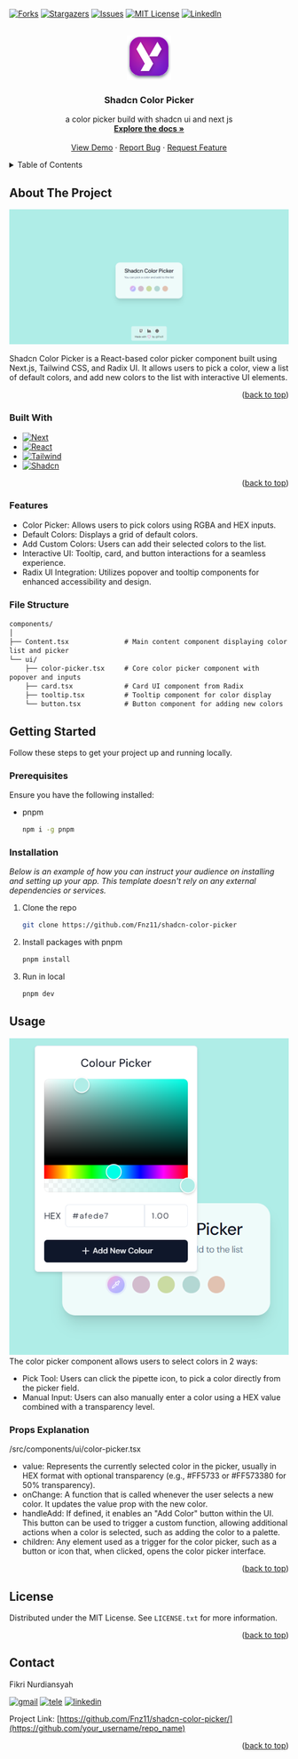<a id="readme-top"></a>
<!--
*** Thanks for checking out this README template. If you have suggestions
*** to improve it, feel free to fork the repo and create a pull request
*** or open an issue with the tag "enhancement".
*** Don't forget to star the project!
*** Enjoy creating something amazing! :D
-->



<!-- PROJECT SHIELDS -->
<!--
*** Using markdown "reference style" links for readability.
*** Reference links are enclosed in brackets [ ] instead of parentheses ( ).
*** Reference variables are declared at the bottom of this document.
*** https://www.markdownguide.org/basic-syntax/#reference-style-links
--> 
[![Forks][forks-shield]][forks-url]
[![Stargazers][stars-shield]][stars-url]
[![Issues][issues-shield]][issues-url]
[![MIT License][license-shield]][license-url]
[![LinkedIn][linkedin-shield]][linkedin-url]



<!-- PROJECT LOGO -->
<br />
<div align="center">
  <a href="https://github.com/Fnz11">
    <img src="public/logo.svg" alt="Logo" width="80" height="80">
  </a>

  <h3 align="center">Shadcn Color Picker</h3>

  <p align="center" width="80">
   a color picker build with shadcn ui and next js
    <br />
    <a href="https://github.com/Fnz11/shadcn-color-picker"><strong>Explore the docs »</strong></a>
    <br />
    <br />
    <a href="https://shadcn-color-picker-ysf.vercel.app/">View Demo</a>
    ·
    <a href="https://github.com/Fnz11/shadcn-color-picker/issues/new?labels=bug&template=bug-report---.md">Report Bug</a>
    ·
    <a href="https://github.com/Fnz11/shadcn-color-picker/issues/new?labels=enhancement&template=feature-request---.md">Request Feature</a>
  </p>
</div>



<!-- TABLE OF CONTENTS -->
<details>
  <summary>Table of Contents</summary>
  <ol>
    <li>
      <a href="#about-the-project">About The Project</a>
      <ul>
        <li><a href="#built-with">Built With</a></li>
      </ul>
      <ul>
        <li><a href="#features">Features</a></li>
      </ul>
      <ul>
        <li><a href="#file-structure">Built With</a></li>
      </ul>
    </li>
    <li>
      <a href="#getting-started">Getting Started</a>
      <ul>
        <li><a href="#prerequisites">Prerequisites</a></li>
        <li><a href="#installation">Installation</a></li>
      </ul>
    </li>
    <li>
      <a href="#usage">Usage</a>
       <ul>
          <li><a href="#props-explanation">Props Explanation</a></li>
       </ul>
    </li>
    <li><a href="#license">License</a></li>
    <li><a href="#contact">Contact</a></li>
  </ol>
</details>



<!-- ABOUT THE PROJECT -->
## About The Project

[![shadcn-color-picker Screen Shot][product-screenshot]](https://shadcn-color-picker-ysf.vercel.app/)

Shadcn Color Picker is a React-based color picker component built using Next.js, Tailwind CSS, and Radix UI. It allows users to pick a color, view a list of   default colors, and add new colors to the list with interactive UI elements.

<p align="right">(<a href="#readme-top">back to top</a>)</p>

### Built With

* [![Next][Next.js]][Next-url]
* [![React][React.js]][React-url]
* [![Tailwind][Tailwind]][Tailwind-url]
* [![Shadcn][Shadcn]][Shadcn-url]

<p align="right">(<a href="#readme-top">back to top</a>)</p>

<!-- FEATURES -->
### Features
- Color Picker: Allows users to pick colors using RGBA and HEX inputs.
- Default Colors: Displays a grid of default colors.
- Add Custom Colors: Users can add their selected colors to the list.
- Interactive UI: Tooltip, card, and button interactions for a seamless experience.
- Radix UI Integration: Utilizes popover and tooltip components for enhanced accessibility and design.

### File Structure
```
components/
│
├── Content.tsx              # Main content component displaying color list and picker
└── ui/
    ├── color-picker.tsx     # Core color picker component with popover and inputs
    ├── card.tsx             # Card UI component from Radix
    ├── tooltip.tsx          # Tooltip component for color display
    └── button.tsx           # Button component for adding new colors
```

<!-- GETTING STARTED -->
## Getting Started

Follow these steps to get your project up and running locally.

### Prerequisites

Ensure you have the following installed:
* pnpm
  ```sh
  npm i -g pnpm
  ```

### Installation

_Below is an example of how you can instruct your audience on installing and setting up your app. This template doesn't rely on any external dependencies or services._

1. Clone the repo
   ```sh
   git clone https://github.com/Fnz11/shadcn-color-picker
   ```
2. Install packages with pnpm
   ```sh
   pnpm install
   ``` 
3. Run in local
   ```sh
   pnpm dev
   ```


<!-- USAGE -->
## Usage
 
[![shadcn-color-picker Screen Shot 2][product-screenshot-2]](https://shadcn-color-picker-ysf.vercel.app/)
<br/>
The color picker component allows users to select colors in 2 ways:
- Pick Tool: Users can click the pipette icon, to pick a color directly from the picker field.
- Manual Input: Users can also manually enter a color using a HEX value combined with a transparency level. 

### Props Explanation
/src/components/ui/color-picker.tsx
- value: Represents the currently selected color in the picker, usually in HEX format with optional transparency (e.g., #FF5733 or #FF573380 for 50% transparency).
- onChange: A function that is called whenever the user selects a new color. It updates the value prop with the new color.
- handleAdd: If defined, it enables an "Add Color" button within the UI. This button can be used to trigger a custom function, allowing additional actions when a color is selected, such as adding the color to a palette.
- children: Any element used as a trigger for the color picker, such as a button or icon that, when clicked, opens the color picker interface.
 

<p align="right">(<a href="#readme-top">back to top</a>)</p>

<!-- LICENSE -->
## License

Distributed under the MIT License. See `LICENSE.txt` for more information.

<p align="right">(<a href="#readme-top">back to top</a>)</p>

<!-- CONTACT -->
## Contact

Fikri Nurdiansyah

[![gmail][gmail]][gmail-url]
[![tele][tele]][tele-url]
[![linkedin][linkedin-shield]][linkedin-url]

Project Link: [https://github.com/Fnz11/shadcn-color-picker/](https://github.com/your_username/repo_name)

<p align="right">(<a href="#readme-top">back to top</a>)</p>

<!-- MARKDOWN LINKS & IMAGES --> 
[forks-shield]: https://img.shields.io/github/forks/Fnz11/shadcn-color-picker.svg?style=for-the-badge
[forks-url]: https://github.com/Fnz11/shadcn-color-picker/network/members
[stars-shield]: https://img.shields.io/github/stars/Fnz11/shadcn-color-picker.svg?style=for-the-badge
[stars-url]: https://github.com/Fnz11/shadcn-color-picker/stargazers
[issues-shield]: https://img.shields.io/github/issues/Fnz11/shadcn-color-picker.svg?style=for-the-badge
[issues-url]: https://github.com/Fnz11/shadcn-color-picker/issues
[license-shield]: https://img.shields.io/github/license/Fnz11/shadcn-color-picker.svg?style=for-the-badge
[license-url]: https://github.com/Fnz11/shadcn-color-picker/blob/master/LICENSE.txt
[linkedin-shield]: https://img.shields.io/badge/-LinkedIn-black.svg?style=for-the-badge&logo=linkedin&colorB=555
[linkedin-url]: https://www.linkedin.com/in/fikri-nurdiansyah-214387286/
[tele]: https://img.shields.io/badge/Telegram-2CA5E0?style=flat-squeare&logo=telegram&logoColor=white
[tele-url]: https://t.me/ysfik
[gmail]: https://img.shields.io/badge/Gmail-D14836?style=for-the-badge&logo=gmail&logoColor=white
[gmail-url]: https://mail.google.com/mail/u/finz1112@gmail.com/#compose 
[Next.js]: https://img.shields.io/badge/next.js-000000?style=for-the-badge&logo=nextdotjs&logoColor=white
[Next-url]: https://nextjs.org/
[React.js]: https://img.shields.io/badge/React-20232A?style=for-the-badge&logo=react&logoColor=61DAFB
[React-url]: https://reactjs.org/ 
[Tailwind]: https://img.shields.io/badge/tailwindcss-0F172A?&logo=tailwindcss
[Tailwind-url]: https://tailwindcss.com/
[Shadcn]: https://img.shields.io/badge/shadcn/ui-000000?style=for-the-badge&logo=shadcn/ui&logoColor=white
[Shadcn-url]: https://ui.shadcn.com/
[product-screenshot]: public/screenshot.png
[product-screenshot-2]: public/pick-color.png
